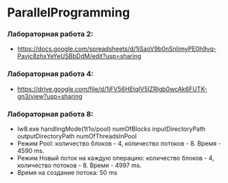# ParallelProgramming
### Лабораторная работа 2: 
- https://docs.google.com/spreadsheets/d/1iSaoV9b0nSnIimyPE0h9vq-Pavjc8zhxYeYeUSBbDdM/edit?usp=sharing           
### Лабораторная работа 4: 
- https://drive.google.com/file/d/1jFV56HEtqlV5lZRIgb0wcAk6FUTK-gn3/view?usp=sharing                     
### Лабораторная работа 8:
  - lw8.exe handlingMode(1t1o/pool) numOfBlocks inputDirectoryPath outputDirectoryPath numOfThreadsInPool
  - Режим Pool: количество блоков - 4, количество потоков - 8. Время - 4590 ms.
  - Режим Новый поток на каждую операцию: количество блоков - 4, количество потоков - 8. Время - 4997 ms.
  - Время на создание потока: 50 ms
